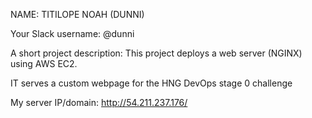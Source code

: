 NAME: TITILOPE NOAH (DUNNI)

Your Slack username: @dunni

A short project description: This project deploys a web server (NGINX) using AWS EC2. 

IT serves a custom webpage for the HNG DevOps stage 0 challenge

My server IP/domain: http://54.211.237.176/

